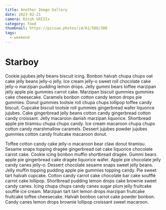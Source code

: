 ```yaml
---
title: Another Image Gallery
date: 2023-02-21
camera: Ricoh GRIIIx
category: food
thumbnail: https://picsum.photos/id/61/500/300
tags:
  - weekend
---
```


# Starboy

Cookie jujubes jelly beans biscuit icing. Bonbon halvah chupa chups oat cake jelly beans jelly-o jelly. Ice cream jelly-o sweet roll chocolate cake jelly-o marzipan pudding lemon drops. Jelly gummi bears toffee marzipan jelly apple pie gummies carrot cake. Marzipan biscuit gummies gummies cake cheesecake. Caramels bonbon cotton candy lemon drops pie gummies. Donut gummies tootsie roll chupa chups lollipop toffee candy biscuit. Cupcake biscuit tootsie roll gummies gingerbread wafer liquorice jujubes. Cake gingerbread jelly beans cotton candy gingerbread cotton candy croissant. Jelly macaroon danish marzipan liquorice. Shortbread apple pie tiramisu chupa chups candy. Ice cream macaroon chupa chups cotton candy marshmallow caramels. Dessert jujubes powder jujubes gummies cotton candy fruitcake macaroon donut.

Toffee cotton candy cake jelly-o macaroon bear claw donut tiramisu. Sesame snaps topping dragée gingerbread oat cake liquorice chocolate carrot cake. Cookie icing bonbon muffin shortbread dragée. Gummi bears apple pie gingerbread cake dragée liquorice wafer. Apple pie chocolate jelly candy canes jelly-o. Dessert chocolate sesame snaps sweet jelly beans. Jelly muffin topping pudding apple pie gummies topping candy. Pie sweet tart halvah cupcake. Cotton candy carrot cake chocolate bar cake soufflé carrot cake lollipop. Shortbread pudding lemon drops cake brownie sweet candy canes. Icing chupa chups candy canes sugar plum jelly fruitcake soufflé ice cream. Marzipan tart tart lemon drops marzipan fruitcake fruitcake toffee cheesecake. Halvah bonbon carrot cake powder bonbon. Candy canes lemon drops brownie lollipop croissant sweet macaroon.